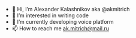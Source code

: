 - 👋 Hi, I’m Alexander Kalashnikov aka @akmitrich
- 👀 I’m interested in writing code
- 🌱 I’m currently developing voice platform
- 📫 How to reach me ak.mitrich@mail.ru


